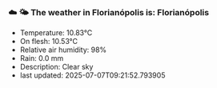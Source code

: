 ### ☁️ 🌤️  The weather in Florianópolis is: Florianópolis

- Temperature: 10.83°C
- On flesh: 10.53°C
- Relative air humidity: 98%
- Rain: 0.0 mm
- Description: Clear sky
- last updated: 2025-07-07T09:21:52.793905
